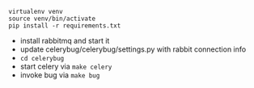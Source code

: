 ```
virtualenv venv
source venv/bin/activate
pip install -r requirements.txt
```

* install rabbitmq and start it
* update celerybug/celerybug/settings.py with rabbit connection info
* `cd celerybug`
* start celery via `make celery`
* invoke bug via `make bug`
